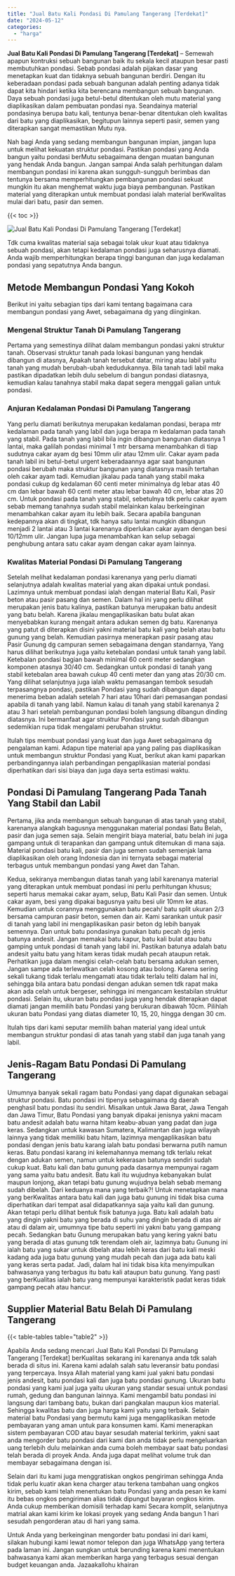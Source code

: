 ```yaml
---
title: "Jual Batu Kali Pondasi Di Pamulang Tangerang [Terdekat]"
date: "2024-05-12"
categories: 
  - "harga"
---
```


**Jual Batu Kali Pondasi Di Pamulang Tangerang \[Terdekat\]** – Semewah apapun kontruksi sebuah bangunan baik itu sekala kecil ataupun besar pasti membutuhkan pondasi. Sebab pondasi adalah pijakan dasar yang menetapkan kuat dan tidaknya sebuah bangunan berdiri. Dengan itu keberadaan pondasi pada sebuah bangunan adalah penting adanya tidak dapat kita hindari ketika kita berencana membangun sebuah bangunan. Daya sebuah pondasi juga betul-betul ditentukan oleh mutu material yang diaplikasikan dalam pembuatan pondasi nya. Seandainya material pondasinya berupa batu kali, tentunya benar-benar ditentukan oleh kwalitas dari batu yang diaplikasikan, begitupun lainnya seperti pasir, semen yang diterapkan sangat memastikan Mutu nya.

Nah bagi Anda yang sedang membangun bangunan impian, jangan lupa untuk melihat kekuatan struktur pondasi. Pastikan pondasi yang Anda bangun yaitu pondasi berMutu sebagaimana dengan muatan bangunan yang hendak Anda bangun. Jangan sampai Anda salah perhitungan dalam membangun pondasi ini karena akan sungguh-sungguh berimbas dan tentunya bersama memperhitungkan pembangunan pondasi sekuat mungkin itu akan menghemat waktu juga biaya pembangunan. Pastikan material yang diterapkan untuk membuat pondasi ialah material berKwalitas mulai dari batu, pasir dan semen.

{{< toc >}}

![Jual Batu Kali Pondasi Di Pamulang Tangerang [Terdekat]](/images/jual-batu-kali-25.png)

Tdk cuma kwalitas material saja sebagai tolak ukur kuat atau tidaknya sebuah pondasi, akan tetapi kedalaman pondasi juga seharusnya diamati. Anda wajib memperhitungkan berapa tinggi bangunan dan juga kedalaman pondasi yang sepatutnya Anda bangun.

## Metode Membangun Pondasi Yang Kokoh

Berikut ini yaitu sebagian tips dari kami tentang bagaimana cara membangun pondasi yang Awet, sebagaimana dg yang diinginkan.

### Mengenal Struktur Tanah Di Pamulang Tangerang

Pertama yang semestinya dilihat dalam membangun pondasi yakni struktur tanah. Observasi struktur tanah pada lokasi bangunan yang hendak dibangun di atasnya, Apakah tanah tersebut datar, miring atau labil yaitu tanah yang mudah berubah-ubah kedudukannya. Bila tanah tadi labil maka pastikan dipadatkan lebih dulu sebelum di bangun pondasi diatasnya, kemudian kalau tanahnya stabil maka dapat segera menggali galian untuk pondasi.

### Anjuran Kedalaman Pondasi Di Pamulang Tangerang

Yang perlu diamati berikutnya merupakan kedalaman pondasi, berapa mtr kedalaman pada tanah yang labil dan juga berapa m kedalaman pada tanah yang stabil. Pada tanah yang labil bila ingin dibangun bangunan diatasnya 1 lantai, maka galilah pondasi minimal 1 mtr bersama menambahkan di tiap sudutnya cakar ayam dg besi 10mm ulir atau 12mm ulir. Cakar ayam pada tanah labil ini betul-betul urgent keberadaannya agar saat bangunan pondasi berubah maka struktur bangunan yang diatasnya masih tertahan oleh cakar ayam tadi. Kemudian jikalau pada tanah yang stabil maka pondasi cukup dg kedalaman 60 centi meter minimalnya dg lebar atas 40 cm dan lebar bawah 60 centi meter atau lebar bawah 40 cm, lebar atas 20 cm. Untuk pondasi pada tanah yang stabil, sebetulnya tdk perlu cakar ayam sebab memang tanahnya sudah stabil melainkan kalau berkeinginan menambahkan cakar ayam itu lebih baik. Secara apabila bangunan kedepannya akan di tingkat, tdk hanya satu lantai mungkin dibangun menjadi 2 lantai atau 3 lantai karenanya diperlukan cakar ayam dengan besi 10/12mm ulir. Jangan lupa juga menambahkan kan selup sebagai penghubung antara satu cakar ayam dengan cakar ayam lainnya.

### Kwalitas Material Pondasi Di Pamulang Tangerang

Setelah melihat kedalaman pondasi karenanya yang perlu diamati selanjutnya adalah kwalitas material yang akan dipakai untuk pondasi. Lazimnya untuk membuat pondasi ialah dengan material Batu Kali, Pasir beton atau pasir pasang dan semen. Dalam hal ini yang perlu dilihat merupakan jenis batu kalinya, pastikan batunya merupakan batu andesit yang batu belah. Karena jikalau mengaplikasikan batu bulat akan menyebabkan kurang mengait antara adukan semen dg batu. Karenanya yang patut di diterapkan disini yakni material batu kali yang belah atau batu gunung yang belah. Kemudian pasirnya menerapkan pasir pasang atau Pasir Gunung dg campuran semen sebagaimana dengan standarnya, Yang harus dilihat berikutnya juga yaitu ketebalan pondasi untuk tanah yang labil. Ketebalan pondasi bagian bawah minimal 60 centi meter sedangkan komponen atasnya 30/40 cm. Sedangkan untuk pondasi di tanah yang stabil ketebalan area bawah cukup 40 centi meter dan yang atas 20/30 cm. Yang dilihat selanjutnya juga ialah waktu pemasangan tembok sesudah terpasangnya pondasi, pastikan Pondasi yang sudah dibangun dapat menerima beban adalah setelah 7 hari atau 10hari dari pemasangan pondasi apabila di tanah yang labil. Namun kalau di tanah yang stabil karenanya 2 atau 3 hari setelah pembangunan pondasi boleh langsung dibangun dinding diatasnya. Ini bermanfaat agar struktur Pondasi yang sudah dibangun sedemikian rupa tidak mengalami perubahan struktur.

Itulah tips membuat pondasi yang kuat dan juga Awet sebagaimana dg pengalaman kami. Adapun tipe material apa yang paling pas diaplikasikan untuk membangun struktur Pondasi yang Kuat, berikut akan kami paparkan perbandingannya ialah perbandingan pengaplikasian material pondasi diperhatikan dari sisi biaya dan juga daya serta estimasi waktu.

## Pondasi Di Pamulang Tangerang Pada Tanah Yang Stabil dan Labil

Pertama, jika anda membangun sebuah bangunan di atas tanah yang stabil, karenanya alangkah bagusnya menggunakan material pondasi Batu Belah, pasir dan juga semen saja. Selain mengirit biaya material, batu belah ini juga gampang untuk di terapankan dan gampang untuk ditemukan di mana saja. Material pondasi batu kali, pasir dan juga semen sudah semenjak lama diaplikasikan oleh orang Indonesia dan ini ternyata sebagai material terbagus untuk membangun pondasi yang Awet dan Tahan.

Kedua, sekiranya membangun diatas tanah yang labil karenanya material yang diterapkan untuk membuat pondasi ini perlu perhitungan khusus; seperti harus memakai cakar ayam, selup, Batu Kali Pasir dan semen. Untuk cakar ayam, besi yang dipakai bagusnya yaitu besi ulir 10mm ke atas. Kemudian untuk corannya menggunakan batu pecah/ batu split ukuran 2/3 bersama campuran pasir beton, semen dan air. Kami sarankan untuk pasir di tanah yang labil ini mengaplikasikan pasir beton dg lebih banyak semennya. Dan untuk batu pondasinya gunakan batu pecah dg jenis batunya andesit. Jangan memakai batu kapur, batu kali bulat atau batu gamping untuk pondasi di tanah yang labil ini. Pastikan batunya adalah batu andesit yaitu batu yang hitam keras tidak mudah pecah ataupun retak. Perhatikan juga dalam mengisi celah-celah batu bersama adukan semen, Jangan sampe ada terlewatkan celah kosong atau bolong. Karena sering sekali tukang tidak terlalu mengamati atau tidak terlalu teliti dalam hal ini, sehingga bila antara batu pondasi dengan adukan semen tdk rapat maka akan ada celah untuk bergeser, sehingga ini mengancam kestabilan struktur pondasi. Selain itu, ukuran batu pondasi juga yang hendak diterapkan dapat diamati jangan memilih batu Pondasi yang berukuran dibawah 10cm. Pilihlah ukuran batu Pondasi yang diatas diameter 10, 15, 20, hingga dengan 30 cm.

Itulah tips dari kami seputar memilih bahan material yang ideal untuk membangun struktur pondasi di atas tanah yang stabil dan juga tanah yang labil.

## Jenis-Ragam Batu Pondasi Di Pamulang Tangerang

Umumnya banyak sekali ragam batu Pondasi yang dapat digunakan sebagai struktur pondasi. Batu pondasi ini tipenya sebagaimana dg daerah penghasil batu pondasi itu sendiri. Misalkan untuk Jawa Barat, Jawa Tengah dan Jawa Timur, Batu Pondasi yang banyak dipakai jenisnya yakni macam batu andesit adalah batu warna hitam keabu-abuan yang padat dan juga keras. Sedangkan untuk kawasan Sumatera, Kalimantan dan juga wilayah lainnya yang tidak memiliki batu hitam, lazimnya mengaplikasikan batu pondasi dengan jenis batu karang ialah batu pondasi berwarna putih namun keras. Batu pondasi karang ini kelemahannya memang tdk terlalu rekat dengan adukan semen, namun untuk kekerasan batunya sendiri sudah cukup kuat. Batu kali dan batu gunung pada dasarnya mempunyai ragam yang sama yaitu batu andesit. Batu kali itu wujudnya kebanyakan bulat maupun lonjong, akan tetapi batu gunung wujudnya belah sebab memang sudah dibelah. Dari keduanya mana yang terbaik?! Untuk menetapkan mana yang berKwalitas antara batu kali dan juga batu gunung ini tidak bisa cuma diperhatikan dari tempat asal didapatkannya saja yaitu kali dan gunung. Akan tetapi perlu dilihat bentuk fisik batunya juga. Batu kali adalah batu yang dingin yakni batu yang berada di suhu yang dingin berada di atas air atau di dalam air, umumnya tipe batu seperti ini yakni batu yang gampang pecah. Sedangkan batu Gunung merupakan batu yang kering yakni batu yang berada di atas gunung tdk terendam oleh air, lazimnya batu Gunung ini ialah batu yang sukar untuk dibelah atau lebih keras dari batu kali meski kadang ada juga batu gunung yang mudah pecah dan juga ada batu kali yang keras serta padat. Jadi, dalam hal ini tidak bisa kita menyimpulkan bahwasanya yang terbagus itu batu kali ataupun batu gunung. Yang pasti yang berKualitas ialah batu yang mempunyai karakteristik padat keras tidak gampang pecah atau hancur.

## Supplier Material Batu Belah Di Pamulang Tangerang

{{< table-tables table="table2" >}}

Apabila Anda sedang mencari Jual Batu Kali Pondasi Di Pamulang Tangerang \[Terdekat\] berKualitas sekarang ini karenanya anda tdk salah berada di situs ini. Karena kami adalah salah satu leveransir batu pondasi yang terpercaya. Insya Allah material yang kami jual yakni batu pondasi jenis andesit, batu pondasi kali dan juga batu pondasi gunung. Ukuran batu pondasi yang kami jual juga yaitu ukuran yang standar sesuai untuk pondasi rumah, gedung dan bangunan lainnya. Kami mengambil batu pondasi ini langsung dari tambang batu, bukan dari pangkalan maupun kios material. Sehingga kwalitas batu dan juga harga kami yaitu yang terbaik. Selain material batu Pondasi yang bermutu kami juga mengaplikasikan metode pembayaran yang aman untuk para konsumen kami. Kami menerapkan sistem pembayaran COD atau bayar sesudah material terkirim, yakni saat anda mengorder batu pondasi dari kami dan anda tidak perlu mengeluarkan uang terlebih dulu melainkan anda cuma boleh membayar saat batu pondasi telah berada di proyek Anda. Anda juga dapat melihat volume truk dan membayar sebagaimana dengan isi.

Selain dari itu kami juga menggratiskan ongkos pengiriman sehingga Anda tidak perlu kuatir akan kena charger atau terkena tambahan uang ongkos kirim, sebab kami telah menentukan batu Pondasi yang anda pesan ke kami itu bebas ongkos pengiriman alias tidak dipungut bayaran ongkos kirim. Anda cukup memberikan domisili terhadap kami Secara komplit, selanjutnya matrial akan kami kirim ke lokasi proyek yang sedang Anda bangun 1 hari sesudah pengorderan atau di hari yang sama.

Untuk Anda yang berkeinginan mengorder batu pondasi ini dari kami, silakan hubungi kami lewat nomor telepon dan juga WhatsApp yang tertera pada laman ini. Jangan sungkan untuk berunding karena kami menentukan bahwasanya kami akan memberikan harga yang terbagus sesuai dengan budget keuangan anda. Jazaakallohu khairan
